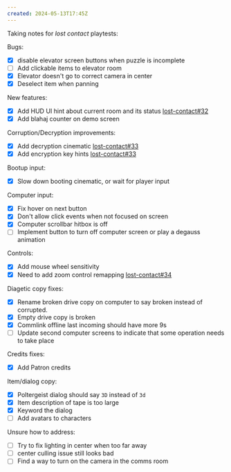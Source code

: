 ```yaml
---
created: 2024-05-13T17:45Z
---
```


Taking notes for _lost contact_ playtests:

Bugs:
- [x] disable elevator screen buttons when puzzle is incomplete
- [ ] Add clickable items to elevator room
- [x] Elevator doesn't go to correct camera in center
- [x] Deselect item when panning

New features:
- [x] Add HUD UI hint about current room and its status [lost-contact#32](https://gitea.arcturuscollective.com/exodrifter/lost-contact/issues/32)
- [x] Add blahaj counter on demo screen

Corruption/Decryption improvements:
- [x] Add decryption cinematic [lost-contact#33](https://gitea.arcturuscollective.com/exodrifter/lost-contact/issues/33)
- [x] Add encryption key hints [lost-contact#33](https://gitea.arcturuscollective.com/exodrifter/lost-contact/issues/33)

Bootup input:
- [x] Slow down booting cinematic, or wait for player input

Computer input:
- [x] Fix hover on next button
- [x] Don't allow click events when not focused on screen
- [x] Computer scrollbar hitbox is off
- [ ] Implement button to turn off computer screen or play a degauss animation

Controls:
- [x] Add mouse wheel sensitivity
- [x] Need to add zoom control remapping [lost-contact#34](https://gitea.arcturuscollective.com/exodrifter/lost-contact/issues/34)

Diagetic copy fixes:
- [x] Rename broken drive copy on computer to say broken instead of corrupted.
- [x] Empty drive copy is broken
- [x] Commlink offline last incoming should have more 9s
- [ ] Update second computer screens to indicate that some operation needs to take place

Credits fixes:
- [x] Add Patron credits

Item/dialog copy:
- [x] Poltergeist dialog should say `3D` instead of `3d`
- [x] Item description of tape is too large
- [x] Keyword the dialog
- [ ] Add avatars to characters

Unsure how to address:
- [ ] Try to fix lighting in center when too far away
- [ ] center culling issue still looks bad
- [ ] Find a way to turn on the camera in the comms room